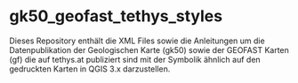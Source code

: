 # gk50_geofast_tethys_styles
Dieses Repository enthält die XML Files sowie die Anleitungen um die Datenpublikation der Geologischen Karte (gk50) sowie der GEOFAST Karten (gf) die auf tethys.at publiziert sind mit der Symbolik ähnlich auf den gedruckten Karten in QGIS 3.x darzustellen.
